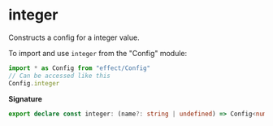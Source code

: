 # integer

Constructs a config for a integer value.

To import and use `integer` from the "Config" module:

```ts
import * as Config from "effect/Config"
// Can be accessed like this
Config.integer
```

**Signature**

```ts
export declare const integer: (name?: string | undefined) => Config<number>
```
